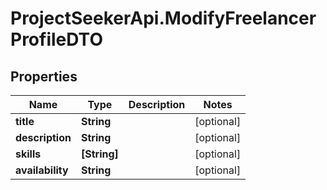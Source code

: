 # ProjectSeekerApi.ModifyFreelancerProfileDTO

## Properties
Name | Type | Description | Notes
------------ | ------------- | ------------- | -------------
**title** | **String** |  | [optional] 
**description** | **String** |  | [optional] 
**skills** | **[String]** |  | [optional] 
**availability** | **String** |  | [optional] 
